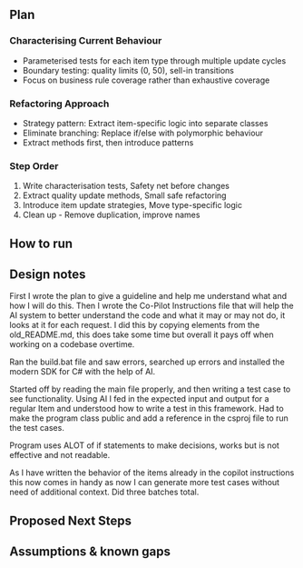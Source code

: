 ## Plan

### Characterising Current Behaviour
- Parameterised tests for each item type through multiple update cycles
- Boundary testing: quality limits (0, 50), sell-in transitions
- Focus on business rule coverage rather than exhaustive coverage

### Refactoring Approach
- Strategy pattern: Extract item-specific logic into separate classes
- Eliminate branching: Replace if/else with polymorphic behaviour
- Extract methods first, then introduce patterns

### Step Order
1. Write characterisation tests, Safety net before changes
2. Extract quality update methods, Small safe refactoring
3. Introduce item update strategies, Move type-specific logic
4. Clean up - Remove duplication, improve names


## How to run

## Design notes

First I wrote the plan to give a guideline and help me understand what and how I will do this. Then I wrote the Co-Pilot Instructions file that will help the AI system to better understand the code and what it may or may not do, it looks at it for each request. I did this by copying elements from the old_README.md, this does take some time but overall it pays off when working on a codebase overtime.

Ran the build.bat file and saw errors, searched up errors and installed the modern SDK for C# with the help of AI.

Started off by reading the main file properly, and then writing a test case to see functionality. Using AI I fed in the expected input and output for a regular Item and understood how to write a test in this framework. Had to make the program class public and add a reference in the csproj file to run the test cases. 

Program uses ALOT of if statements to make decisions, works but is not effective and not readable.

As I have written the behavior of the items already in the copilot instructions this now comes in handy as now I can generate more test cases without need of additional context. Did three batches total. 





## Proposed Next Steps

## Assumptions & known gaps

